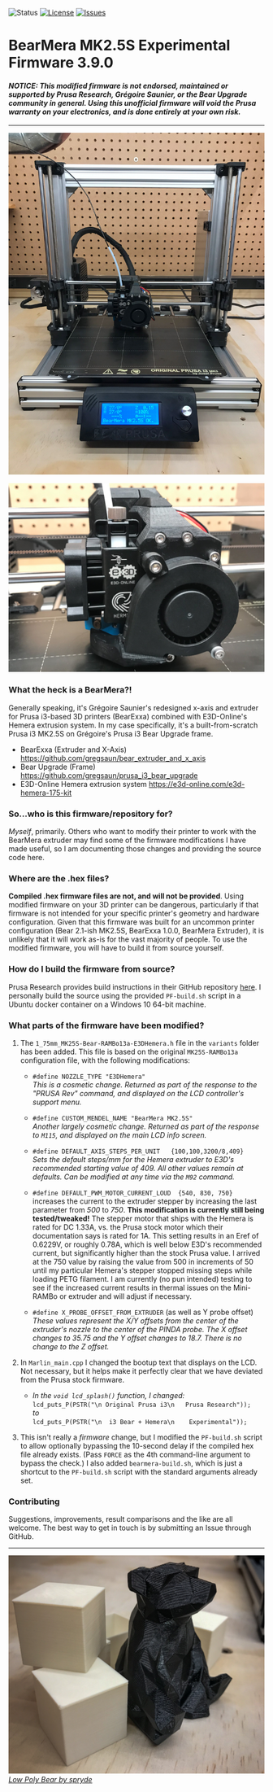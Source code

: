 ![Status](https://img.shields.io/badge/Development%20Status-Experimental-red)
[![License](https://img.shields.io/github/license/fasteddy516/BearMera-Firmware)](https://github.com/fasteddy516/BearMera-Firmware/blob/master/LICENSE)
[![Issues](https://img.shields.io/github/issues/fasteddy516/BearMera-Firmware)](https://github.com/fasteddy516/BearMera-Firmware/issues)

# BearMera MK2.5S Experimental Firmware 3.9.0

#### _NOTICE: This modified firmware is not endorsed, maintained or supported by Prusa Research, Grégoire Saunier, or the Bear Upgrade community in general. Using this unofficial firmware will void the Prusa warranty on your electronics, and is done entirely at your own risk._

---

![BearMera MK2.5S](Resources/Images/bearmera_mk25s.jpg)

![BearMera Extruder](Resources/Images/bearmera.jpg)


### What the heck is a BearMera?!
Generally speaking, it's Grégoire Saunier's redesigned x-axis and extruder for Prusa i3-based 3D printers (BearExxa) combined with E3D-Online's Hemera extrusion system.  In my case specifically, it's a built-from-scratch Prusa i3 MK2.5S on Grégoire's Prusa i3 Bear Upgrade frame.  

* BearExxa (Extruder and X-Axis) https://github.com/gregsaun/bear_extruder_and_x_axis
* Bear Upgrade (Frame) https://github.com/gregsaun/prusa_i3_bear_upgrade  
* E3D-Online Hemera extrusion system https://e3d-online.com/e3d-hemera-175-kit


### So...who is this firmware/repository for? 
_Myself_, primarily.  Others who want to modify their printer to work with the BearMera extruder may find some of the firmware modifications I have made useful, so I am documenting those changes and providing the source code here.


### Where are the .hex files?
**Compiled .hex firmware files are not, and will not be provided**.  Using modified firmware on your 3D printer can be dangerous, particularly if that firmware is not intended for your specific printer's geometry and hardware configuration.  Given that this firmware was built for an uncommon printer configuration (Bear 2.1-ish MK2.5S, BearExxa 1.0.0, BearMera Extruder), it is unlikely that it will work as-is for the vast majority of people.  To use the modified firmware, you will have to build it from source yourself.


### How do I build the firmware from source?
Prusa Research provides build instructions in their GitHub repository [here](https://github.com/prusa3d/Prusa-Firmware).  I personally build the source using the provided `PF-build.sh` script in a Ubuntu docker container on a Windows 10 64-bit machine.


### What parts of the firmware have been modified?
1) The `1_75mm_MK25S-Bear-RAMBo13a-E3DHemera.h` file in the `variants` folder has been added.  This file is based on the original `MK25S-RAMBo13a` configuration file, with the following modifications:

    * `#define NOZZLE_TYPE "E3DHemera"`  
    _This is a cosmetic change.  Returned as part of the response to the "PRUSA Rev" command, and  displayed on the LCD controller's support menu._

    * `#define CUSTOM_MENDEL_NAME "BearMera MK2.5S"`  
    _Another largely cosmetic change.  Returned as part of the response to `M115`, and displayed on the main LCD info screen._

    * `#define DEFAULT_AXIS_STEPS_PER_UNIT   {100,100,3200/8,409}`  
    _Sets the default steps/mm for the Hemera extruder to E3D's recommended starting value of 409.  All other values remain at defaults.  Can be modified at any time via the `M92` command._

    <!-- * `#define X_MAX_POS` (as well as X min, Y max and Y min)  
    _I set these values so that I could move all axes as far as possible in any direction whether or not the nozzle was actually over the heatbed.  For me, X max = 240, which is as far right as the extruder can go before hitting the Z-axis upright.  X min = -12, at which point the extruder triggers the X endstop.  Y max = 195, which is as far forward as the bed can come without a risk of the PINDA probe hitting one of the steel sheet guide screws at the back of the heatbed.  Y min = -12, which is as absolutely far back as the heatbed can go before the stepper starts skipping.  Both Z limits remain at the default values (210, 0.15)._ -->

    <!-- * `#define FANCHECK` is commented out  
    _This disables hotend fan RPM monitoring, which is not supported on the 2-wire fan that ships with the Hemera extruder kit.  Disabling this check allows the Self Test procedure to complete successfully by reverting to the old-style manual "fan spinning? yes/no" confirmation._ -->

    <!-- * `#define FILAMENT_SENSOR` and `#define IR_SENSOR` are both commented out  
    _There is no support for a filament sensor on the current version of the BearMera extruder._ -->

    * `#define DEFAULT_PWM_MOTOR_CURRENT_LOUD  {540, 830, 750}` increases the current to the extruder stepper by increasing the last parameter from _500_ to _750_.  **This modification is currently still being tested/tweaked!**  The stepper motor that ships with the Hemera is rated for DC 1.33A, vs. the Prusa stock motor which their documentation says is rated for 1A.  This setting results in an Eref of 0.6229V, or roughly 0.78A, which is well below E3D's recommended current, but significantly higher than the stock Prusa value.  I arrived at the 750 value by raising the value from 500 in increments of 50 until my particular Hemera's stepper stopped missing steps while loading PETG filament.  I am currently (no pun intended) testing to see if the increased current results in thermal issues on the Mini-RAMBo or extruder and will adjust if necessary.

    * `#define X_PROBE_OFFSET_FROM_EXTRUDER` (as well as Y probe offset)  
    _These values represent the X/Y offsets from the center of the extruder's nozzle to the center of the PINDA probe.  The X offset changes to 35.75 and the Y offset changes to 18.7.  There is no change to the Z offset._

2) In `Marlin_main.cpp` I changed the bootup text that displays on the LCD.  Not necessary, but it helps make it perfectly clear that we have deviated from the Prusa stock firmware.

    * _In the `void lcd_splash()` function, I changed:_  
    `lcd_puts_P(PSTR("\n Original Prusa i3\n   Prusa Research"));`  
    _to_  
    `lcd_puts_P(PSTR("\n  i3 Bear + Hemera\n    Experimental"));`

<!-- 3) I tweaked the default home offset position in `ConfigurationStore.cpp`.  This isn't really necessary, as it can be modified at any time via the `M206` command, and any previously stored values will override these defaults anyway.  I just got tired of having to restore them after clearing EEPROM while fiddling with calibration settings.

    * _In the `static const M500_conf default_conf PROGMEM =` section, immediately underneath `DEFAULT_XJERK`, I changed `{0,0,0}` to `{1.5,0.5,0}`, which puts the nozzle at precisely (visually, at least) the correct position when the axes are moved to position 0,0 via the LCD._ -->

<!-- 4) It turns out that the nozzle-to-probe offsets that are set in the main configuration file are not taken into account during a full XYZ calibration.  The coordinates of the four main calibration points have been hard-coded in `xyzcal.cpp` based on the default offsets, which prevents the PINDA probe from searching anywhere even remotely close to the actual calibration points with the BearMera extruder.  I modified the hard-coded values to get them as close as possible to the actual calibration points.

    * `const int16_t xyzcal_point_xcoords[4] PROGMEM = {1200, 22000, 22000, 1200};`  
    _changes to_  
    `const int16_t xyzcal_point_xcoords[4] PROGMEM = {-75, 20725, 20725, -75}`

    * `const int16_t xyzcal_point_ycoords[4] PROGMEM = {700, 700, 19800, 19800};`  
    _changes to_  
    `const int16_t xyzcal_point_ycoords[4] PROGMEM = {-200, -200, 18200, 18200};`  

    I say "_as close as possible_" because using the center coordinates for the 1st and 2nd calibration points causes the circular "search pattern" used by the calibration process to fall outside the actual range of motion of the Y-axis.  I was able to cheat these values forward enough that the procedure can still find and hone in on the 1st point while remaining within the printer's range of motion.

    Unfortunately, I have yet to successfully complete a calibration cycle, as the 2nd calibration point on my heatbed is never found.  (I had major issues with this 2nd point even with a stock extruder).  I can cheat past the 2nd point by putting foil tape around it (so the printer finds something near - but not at - the correct point), and have confirmed that the 3rd and 4th points are detected correctly.  I cannot, however, confirm that messing about with the coordinates here doesn't affect the calibration math later on.  For now - as per the BearMera assembly guide - I am just not doing an XYZ calbration on the printer.  I have left the modified coordinates in place for if/when I decide to give it another try. -->

3) This isn't really a _firmware_ change, but I modified the `PF-build.sh` script to allow optionally bypassing the 10-second delay if the compiled hex file already exists.  (Pass `FORCE` as the 4th command-line argument to bypass the check.)  I also added `bearmera-build.sh`, which is just a shortcut to the `PF-build.sh` script with the standard arguments already set.

### Contributing
Suggestions, improvements, result comparisons and the like are all welcome.  The best way to get in touch is by submitting an Issue through GitHub.

---

![Low Poly Bear by spryde](Resources/Images/spryde_bear.jpg)
[_Low Poly Bear by spryde_](https://www.thingiverse.com/thing:1737163)
